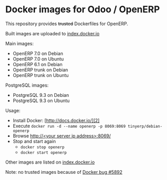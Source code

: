 Docker images for Odoo / OpenERP
================================


This repository provides ~~trusted~~ Dockerfiles for OpenERP.

Built images are uploaded to [index.docker.io][1]


Main images:

 - OpenERP 7.0 on Debian
 - OpenERP 7.0 on Ubuntu
 - OpenERP 6.1 on Debian
 - OpenERP trunk on Debian
 - OpenERP trunk on Ubuntu


PostgreSQL images:
 - PostgreSQL 9.3 on Debian
 - PostgreSQL 9.3 on Ubuntu


Usage:

 - Install Docker: [http://docs.docker.io/][2]
 - Execute
 `docker run -d --name openerp -p 8069:8069 tinyerp/debian-openerp`
 - Browse [http://&lt;your server ip address&gt;:8069/][3]
 - Stop and start again
   - `docker stop openerp`
   - `docker start openerp`

Other images are listed on [index.docker.io][1]

Note: no trusted images because of [Docker bug #5892][4]

  [1]: https://index.docker.io/u/tinyerp/
  [2]: http://docs.docker.io/en/latest/ "docs.docker.io"
  [3]: http://127.0.0.1:8069/
  [4]: https://github.com/dotcloud/docker/issues/5892
